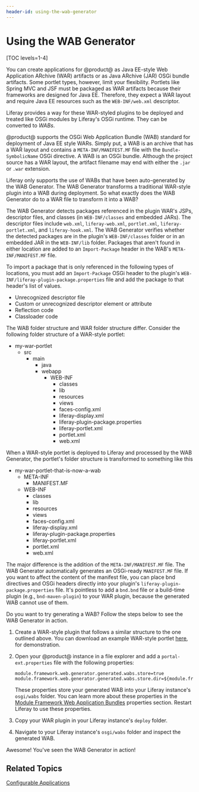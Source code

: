 ```yaml
---
header-id: using-the-wab-generator
---
```


# Using the WAB Generator

[TOC levels=1-4]

You can create applications for @product@ as Java EE-style Web Application
ARchive (WAR) artifacts or as Java ARchive (JAR) OSGi bundle artifacts. Some
portlet types, however, limit your flexibility. Portlets like Spring MVC and JSF
must be packaged as WAR artifacts because their frameworks are designed for Java
EE. Therefore, they expect a WAR layout and require Java EE resources such as
the `WEB-INF/web.xml` descriptor.

Liferay provides a way for these WAR-styled plugins to be deployed and treated
like OSGi modules by Liferay's OSGi runtime. They can be converted to *WABs*.

@product@ supports the OSGi Web Application Bundle (WAB) standard for deployment
of Java EE style WARs. Simply put, a WAB is an archive that has a WAR layout and
contains a `META-INF/MANIFEST.MF` file with the `Bundle-SymbolicName` OSGi
directive. A WAB is an OSGi bundle. Although the project source has a WAR
layout, the artifact filename may end with either the `.jar` or `.war`
extension.

Liferay only supports the use of WABs that have been auto-generated by the WAB
Generator. The WAB Generator transforms a traditional WAR-style plugin into a
WAB during deployment. So what exactly does the WAB Generator do to a WAR file
to transform it into a WAB?

The WAB Generator detects packages referenced in the plugin WAR's JSPs,
descriptor files, and classes (in `WEB-INF/classes` and embedded JARs). The
descriptor files include `web.xml`, `liferay-web.xml`, `portlet.xml`,
`liferay-portlet.xml`, and `liferay-hook.xml`. The WAB Generator verifies
whether the detected packages are in the plugin's `WEB-INF/classes` folder or in
an embedded JAR in the `WEB-INF/lib` folder. Packages that aren't found in
either location are added to an `Import-Package` header in the WAB's
`META-INF/MANIFEST.MF` file. 

To import a package that is only referenced in the following types of locations,
you must add an `Import-Package` OSGi header to the plugin's
`WEB-INF/liferay-plugin-package.properties` file and add the package to that
header's list of values.

-   Unrecognized descriptor file
-   Custom or unrecognized descriptor element or attribute
-   Reflection code
-   Classloader code

The WAB folder structure and WAR folder structure differ. Consider the following
folder structure of a WAR-style portlet:

- my-war-portlet
    - src
        - main
            - java
            - webapp
                - WEB-INF
                    - classes
                    - lib
                    - resources
                    - views
                    - faces-config.xml
                    - liferay-display.xml
                    - liferay-plugin-package.properties
                    - liferay-portlet.xml
                    - portlet.xml
                    - web.xml

When a WAR-style portlet is deployed to Liferay and processed by the WAB
Generator, the portlet's folder structure is transformed to something like this

- my-war-portlet-that-is-now-a-wab
    - META-INF
        - MANIFEST.MF
    - WEB-INF
        - classes
        - lib
        - resources
        - views
        - faces-config.xml
        - liferay-display.xml
        - liferay-plugin-package.properties
        - liferay-portlet.xml
        - portlet.xml
        - web.xml

The major difference is the addition of the `META-INF/MANIFEST.MF` file. The WAB
Generator automatically generates an OSGi-ready `MANIFEST.MF` file. If you want
to affect the content of the manifest file, you can place bnd directives and
OSGi headers directly into your plugin's `liferay-plugin-package.properties`
file. It's pointless to add a `bnd.bnd` file or a build-time plugin (e.g.,
`bnd-maven-plugin`) to your WAR plugin, because the generated WAB cannot use of
them.

Do you want to try generating a WAB? Follow the steps below to see the WAB
Generator in action.

1.  Create a WAR-style plugin that follows a similar structure to the one
    outlined above. You can download an example WAR-style portlet
    [here](https://dev.liferay.com/documents/10184/656312/com.liferay.hello.user.jsf.portlet-1.0-SNAPSHOT.war),
    for demonstration.

2.  Open your @product@ instance in a file explorer and add a
    `portal-ext.properties` file with the following properties:

        module.framework.web.generator.generated.wabs.store=true
        module.framework.web.generator.generated.wabs.store.dir=${module.framework.base.dir}/wabs

    These properties store your generated WAB into your Liferay instance's
    `osgi/wabs` folder. You can learn more about these properties in the
    [Module Framework Web Application Bundles](@platform-ref@/7.1-latest/propertiesdoc/portal.properties.html#Module%20Framework%20Web%20Application%20Bundles)
    properties section. Restart Liferay to use these properties.

3.  Copy your WAR plugin in your Liferay instance's `deploy` folder.

4.  Navigate to your Liferay instance's `osgi/wabs` folder and inspect the
    generated WAB.

Awesome! You've seen the WAB Generator in action!

## Related Topics

<!-- TODO: add back, when available. -Cody
[Generating a JSF Application](develop/tutorials/-/knowledge_base/7-1/generating-a-jsf-application)
-->

<!-- Uncomment in Product Nav Branch
[Customizing the Product Menu](develop/tutorials/-/knowledge_base/7-1/customizing-the-product-menu)
-->
[Configurable Applications](/docs/7-1/tutorials/-/knowledge_base/t/configurable-applications)
